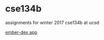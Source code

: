 # cse134b
assignments for winter 2017 cse134b at ucsd

[ember-dex app](https://ember-dex.firebaseapp.com)